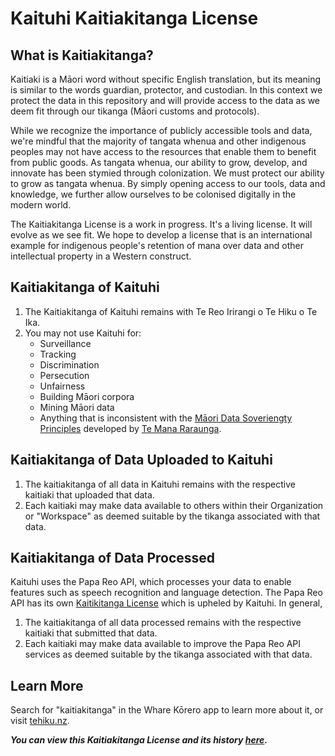 # Kaituhi Kaitiakitanga License #

## What is Kaitiakitanga?
Kaitiaki is a Māori word without specific English translation, but its meaning is similar to the words guardian, protector, and custodian. In this context we protect the data in this repository and will provide access to the data as we deem fit through our tikanga (Māori customs and protocols).

While we recognize the importance of publicly accessible tools and data, we're mindful that the majority of tangata whenua and other indigenous peoples may not have access to the resources that enable them to benefit from public goods. As tangata whenua, our ability to grow, develop, and innovate has been stymied through colonization. We must protect our ability to grow as tangata whenua. By simply opening access to our tools, data and knowledge, we further allow ourselves to be colonised digitally in the modern world.

The Kaitiakitanga License is a work in progress. It's a living license. It will evolve as we see fit. We hope to develop a license that is an international example for indigenous people's retention of mana over data and other intellectual property in a Western construct.

## Kaitiakitanga of Kaituhi ##
  1. The Kaitiakitanga of Kaituhi remains with Te Reo Irirangi o Te Hiku o Te Ika.
  2. You may not use Kaituhi for:
      - Surveillance
      - Tracking
      - Discrimination
      - Persecution
      - Unfairness
      - Building Māori corpora
      - Mining Māori data
      - Anything that is inconsistent with the [Māori Data Soveriengty Principles](https://www.temanararaunga.maori.nz/s/TMR-Maori-Data-Sovereignty-Principles-Oct-2018.pdf) developed by [Te Mana Raraunga](https://www.temanararaunga.maori.nz/). 

## Kaitiakitanga of Data Uploaded to Kaituhi ##

  1. The kaitiakitanga of all data in Kaituhi remains with the respective kaitiaki that uploaded that data.
  2. Each kaitiaki may make data available to others within their Organization or "Workspace" as deemed suitable by the tikanga associated with that data.


## Kaitiakitanga of Data Processed ##
Kaituhi uses the Papa Reo API, which processes your data to enable features such as speech recognition and language detection. The Papa Reo API has its own [Kaitikitanga License](https://github.com/TeHikuMedia/Kaitiakitanga-License/blob/tumu/papareo_api.md) which is upheled by Kaituhi. In general,

  1. The kaitiakitanga of all data processed remains with the respective kaitiaki that submitted that data.
  2. Each kaitiaki may make data available to improve the Papa Reo API services as deemed suitable by the tikanga associated with that data.

## Learn More

Search for "kaitiakitanga" in the Whare Kōrero app to learn more about it, or visit [tehiku.nz](https://tehiku.nz/search?q=kaitiakitanga).

***You can view this Kaitiakitanga License and its history [here](https://github.com/TeHikuMedia/Kaitiakitanga-License/blob/tumu/papareo_api.md).***
